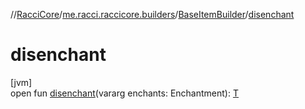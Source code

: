 //[RacciCore](../../../index.md)/[me.racci.raccicore.builders](../index.md)/[BaseItemBuilder](index.md)/[disenchant](disenchant.md)

# disenchant

[jvm]\
open fun [disenchant](disenchant.md)(vararg enchants: Enchantment): [T](index.md)
